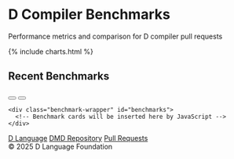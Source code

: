 
<div class="header">
  <div class="container">
    <h1>D Compiler Benchmarks</h1>
    <p>Performance metrics and comparison for D compiler pull requests</p>
  </div>
</div>

<div class="container">
  {% include charts.html %}
  
  <div class="benchmarks-section">
    <div class="section-header">
      <h2>Recent Benchmarks</h2>
      <div class="view-options">
        <button class="view-btn active" data-view="grid" title="Grid View">
          <svg viewBox="0 0 24 24" xmlns="http://www.w3.org/2000/svg">
            <path d="M4 4h7v7H4V4zm9 0h7v7h-7V4zm-9 9h7v7H4v-7zm9 0h7v7h-7v-7z"/>
          </svg>
        </button>
        <button class="view-btn" data-view="list" title="List View">
          <svg viewBox="0 0 24 24" xmlns="http://www.w3.org/2000/svg">
            <path d="M3 4h18v4H3V4zm0 6h18v4H3v-4zm0 6h18v4H3v-4z"/>
          </svg>
        </button>
      </div>
    </div>
    
    <div class="benchmark-wrapper" id="benchmarks">
      <!-- Benchmark cards will be inserted here by JavaScript -->
    </div>
  </div>



</div>

<footer class="footer">
  <div class="container">
    <div class="footer-content">
      <div class="footer-links">
        <a href="https://dlang.org" class="footer-link">D Language</a>
        <a href="https://github.com/dlang/dmd" class="footer-link">DMD Repository</a>
        <a href="https://github.com/dlang/dmd/pulls" class="footer-link">Pull Requests</a>
      </div>
      <div class="copyright">
        © 2025 D Language Foundation
      </div>
    </div>
  </div>
</footer>
